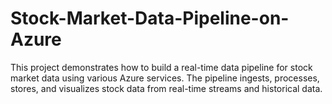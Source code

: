 # Stock-Market-Data-Pipeline-on-Azure
This project demonstrates how to build a real-time data pipeline for stock market data using various Azure services. The pipeline ingests, processes, stores, and visualizes stock data from real-time streams and historical data.
